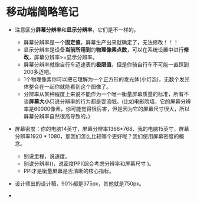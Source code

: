 # 移动端简略笔记

* 注意区分**屏幕分辨率**和**显示分辨率**，它们是不一样的。
  * 屏幕分辨率是一个**固定值**，屏幕生产出来就确定了，无法修改！！！
  * 显示分辨率是设备**当前所用到**的**物理像素点数**，可以在系统设置中进行**修改**，屏幕分辨率>=显示分辨率。
  * 屏幕分辨率就像自行车迈速表的**极限值**，但是你骑自行车不可能一直踩到200多迈吧。
  * 1个物理像素你可以把它理解为一个正方形的发光体(小灯泡)，无数个发光体整合在一起你就能看到这个图像了。
  * 分辨率从某种程度上来说不能作为一个唯一衡量屏幕质量的标准，所有不谈**屏幕大小**只说分辨率的行为都是耍流氓。(比如电影院墙，它的屏幕分辨率是60000像素，你可能觉得很厉害，但是因为它的屏幕尺寸很大，所以屏幕分辨率自然很高导致的。)
* 屏幕密度：你的电脑14英寸，屏幕分辨率1366*768，我的电脑15英寸，屏幕分辨率1920 * 1080，那我们怎么比较哪个更好呢？我们使用屏幕密度的概念。
  * 别说里程，说速度。
  * 别说分辨率()，说密度PPI(综合考虑分辨率和屏幕尺寸  )。
  * PPI才是衡量屏幕是否清晰的核心指标。

* 设计师出的设计稿，90%都是375px，其他就是750px。
* 